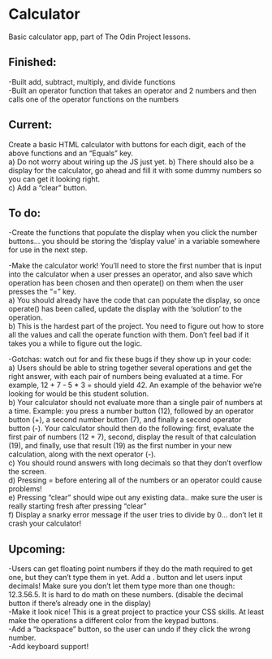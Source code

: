 # Calculator  

Basic calculator app, part of The Odin Project lessons.  

## Finished:  

-Built add, subtract, multiply, and divide functions  
-Built an operator function that takes an operator and 2 numbers and then calls one of the operator functions on the numbers  

## Current:  

Create a basic HTML calculator with buttons for each digit, each of the above functions and an “Equals” key.  
a) Do not worry about wiring up the JS just yet.
b) There should also be a display for the calculator, go ahead and fill it with some dummy numbers so you can get it looking right.  
c) Add a “clear” button.  

## To do:  

-Create the functions that populate the display when you click the number buttons… you should be storing the ‘display value’ in a variable somewhere for use in the next step.  

-Make the calculator work! You’ll need to store the first number that is input into the calculator when a user presses an operator, and also save which operation has been chosen and then operate() on them when the user presses the “=” key.  
a) You should already have the code that can populate the display, so once operate() has been called, update the display with the ‘solution’ to the operation.  
b) This is the hardest part of the project. You need to figure out how to store all the values and call the operate function with them. Don’t feel bad if it takes you a while to figure out the logic.  

-Gotchas: watch out for and fix these bugs if they show up in your code:  
a) Users should be able to string together several operations and get the right answer, with each pair of numbers being evaluated at a time. For example, 12 + 7 - 5 * 3 = should yield 42. An example of the behavior we’re looking for would be this student solution.  
b) Your calculator should not evaluate more than a single pair of numbers at a time. Example: you press a number button (12), followed by an operator button (+), a second number button (7), and finally a second operator button (-). Your calculator should then do the following: first, evaluate the first pair of numbers (12 + 7), second, display the result of that calculation (19), and finally, use that result (19) as the first number in your new calculation, along with the next operator (-).  
c) You should round answers with long decimals so that they don’t overflow the screen.  
d) Pressing = before entering all of the numbers or an operator could cause problems!  
e) Pressing “clear” should wipe out any existing data.. make sure the user is really starting fresh after pressing “clear”  
f) Display a snarky error message if the user tries to divide by 0… don’t let it crash your calculator!  

## Upcoming:  

-Users can get floating point numbers if they do the math required to get one, but they can’t type them in yet. Add a . button and let users input decimals! Make sure you don’t let them type more than one though: 12.3.56.5. It is hard to do math on these numbers. (disable the decimal button if there’s already one in the display)  
-Make it look nice! This is a great project to practice your CSS skills. At least make the operations a different color from the keypad buttons.  
-Add a “backspace” button, so the user can undo if they click the wrong number.  
-Add keyboard support!  